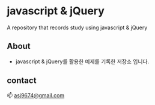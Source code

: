 # javascript & jQuery
A repository that records study using javascript & jQuery

## About 
* javascript & jQuery를 활용한 예제를 기록한 저장소 입니다. 

## contact 
:mailbox: asj9674@gmail.com 
